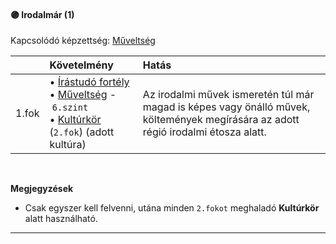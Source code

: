 #### 🟣 Irodalmár (1)

Kapcsolódó képzettség: [Műveltség](../kepzettsegek/muveltseg.md)

|       | Követelmény                                                                                                                                                                                                                    | Hatás                                                                                                                              |
| :---- | :----------------------------------------------------------------------------------------------------------------------------------------------------------------------------------------------------------------------------- | :--------------------------------------------------------------------------------------------------------------------------------- |
| 1.fok | • [Írástudó fortély](../fortelyok.altalanos/irastudo.md)<br />• [Műveltség](../kepzettsegek/muveltseg.md)&nbsp;-&nbsp;`6.szint`<br />• [Kultúrkör](../042_bonusz_hatterek.md#-kult%C3%BArk%C3%B6r-3) (`2.fok`) (adott kultúra) | Az irodalmi művek ismeretén túl már magad is képes vagy önálló művek, költemények megírására az adott régió irodalmi étosza alatt. |
<br />

**Megjegyzések**

- Csak egyszer kell felvenni, utána minden `2.fokot` meghaladó **Kultúrkör** alatt használható.

---
